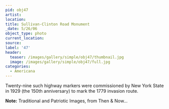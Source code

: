 ```yaml
---
pid: obj47
artist:
location:
title: Sullivan-Clinton Road Monument
_date: 5/26/06
object_type: photo
current_location:
source:
label: '47'
header:
  teaser: /images/gallery/simple/obj47/thumbnail.jpg
  image: /images/gallery/simple/obj47/full.jpg
categories:
  - Americana
---
```

Twenty-nine such highway markers were commissioned by New York State in 1929 (the 150th anniversary) to mark the 1779 invasion route.

**Note:**
Traditional and Patriotic Images, from Then & Now...

